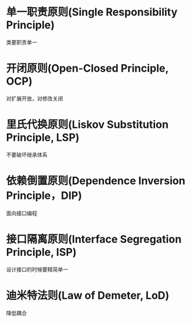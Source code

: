 # 单一职责原则(Single Responsibility Principle)

类要职责单一

# 开闭原则(Open-Closed Principle, OCP)

对扩展开放，对修改关闭

# 里氏代换原则(Liskov Substitution Principle, LSP)

不要破坏继承体系

# 依赖倒置原则(Dependence Inversion Principle，DIP)

面向接口编程

# 接口隔离原则(Interface Segregation Principle, ISP)

设计接口的时候要精简单一

# 迪米特法则(Law of Demeter, LoD)

降低耦合